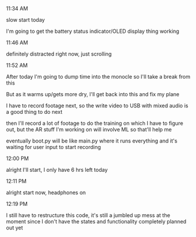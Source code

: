 11:34 AM

slow start today

I'm going to get the battery status indicator/OLED display thing working

11:46 AM

definitely distracted right now, just scrolling

11:52 AM

After today I'm going to dump time into the monocle so I'll take a break from this

But as it warms up/gets more dry, I'll get back into this and fix my plane

I have to record footage next, so the write video to USB with mixed audio is a good thing to do next

then I'll record a lot of footage to do the training on which I have to figure out, but the AR stuff I'm working on will involve ML so that'll help me

eventually boot.py will be like main.py where it runs everything and it's waiting for user input to start recording

12:00 PM

alright I'll start, I only have 6 hrs left today

12:11 PM

alright start now, headphones on

12:19 PM

I still have to restructure this code, it's still a jumbled up mess at the moment since I don't have the states and functionality completely planned out yet

